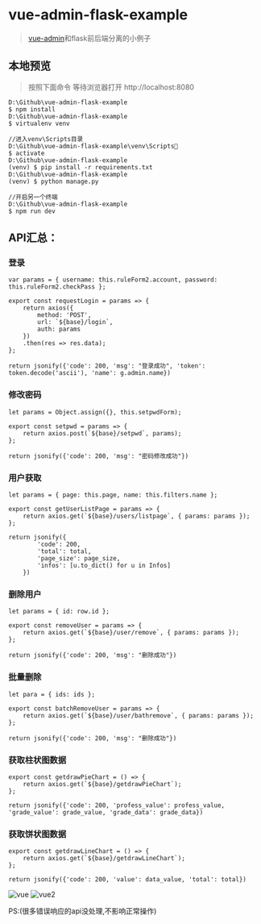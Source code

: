 # vue-admin-flask-example

>[vue-admin](https://github.com/taylorchen709/vue-admin)和flask前后端分离的小例子

## 本地预览

>按照下面命令
等待浏览器打开 http://localhost:8080

```
D:\Github\vue-admin-flask-example
$ npm install
D:\Github\vue-admin-flask-example
$ virtualenv venv

//进入venv\Scripts目录
D:\Github\vue-admin-flask-example\venv\Scripts
$ activate
D:\Github\vue-admin-flask-example
(venv) $ pip install -r requirements.txt
D:\Github\vue-admin-flask-example
(venv) $ python manage.py

//开启另一个终端
D:\Github\vue-admin-flask-example
$ npm run dev
```

## API汇总：

### 登录

```
var params = { username: this.ruleForm2.account, password: this.ruleForm2.checkPass };

export const requestLogin = params => {
    return axios({
        method: 'POST',
        url: `${base}/login`,
        auth: params
    })
    .then(res => res.data);
};

return jsonify({'code': 200, 'msg': "登录成功", 'token': token.decode('ascii'), 'name': g.admin.name})
```

### 修改密码

```
let params = Object.assign({}, this.setpwdForm);

export const setpwd = params => {
    return axios.post(`${base}/setpwd`, params);
};

return jsonify({'code': 200, 'msg': "密码修改成功"})
```

### 用户获取

```
let params = { page: this.page, name: this.filters.name };

export const getUserListPage = params => {
    return axios.get(`${base}/users/listpage`, { params: params });
};

return jsonify({
        'code': 200,
        'total': total,
        'page_size': page_size,
        'infos': [u.to_dict() for u in Infos]
    })
```

### 删除用户

```
let params = { id: row.id };

export const removeUser = params => {
    return axios.get(`${base}/user/remove`, { params: params });
};

return jsonify({'code': 200, 'msg': "删除成功"})
```

### 批量删除

```
let para = { ids: ids };

export const batchRemoveUser = params => {
    return axios.get(`${base}/user/bathremove`, { params: params });
};

return jsonify({'code': 200, 'msg': "删除成功"})
```

### 获取柱状图数据

```
export const getdrawPieChart = () => {
    return axios.get(`${base}/getdrawPieChart`);
};

return jsonify({'code': 200, 'profess_value': profess_value, 'grade_value': grade_value, 'grade_data': grade_data})
```

### 获取饼状图数据

```
export const getdrawLineChart = () => {
    return axios.get(`${base}/getdrawLineChart`);
};

return jsonify({'code': 200, 'value': data_value, 'total': total})
```

![vue](https://s1.ax1x.com/2018/02/10/9GuZ8g.png)
![vue2](https://s1.ax1x.com/2018/02/10/9GuVPS.png)

PS:(很多错误响应的api没处理,不影响正常操作)